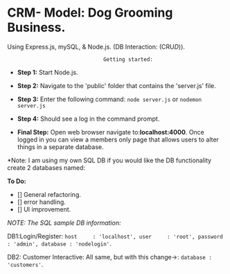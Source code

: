 # CRM- Model: Dog Grooming Business. 
Using Express.js, mySQL, & Node.js.
(DB Interaction: (CRU*D*)).



								   Getting started:
- **Step 1:**
Start Node.js.

- **Step 2:**
Navigate to the 'public' folder that contains the 'server.js' file.

- **Step 3:**
Enter the following command:
`node server.js`
or
`nodemon server.js`

- **Step 4:**
Should see a log in the command prompt.

- **Final Step:**
Open web browser navigate to:**localhost:4000**.
Once logged in you can view a members only page that allows users to alter things in a separate database.

*Note: I am using my own SQL DB if you would like the DB functionality create 2 databases named: 

**To Do:**
- [] General refactoring.
- [] error handling.
- [] UI improvement.

*NOTE: The SQL sample DB information:*

DB1:Login/Register:
`host     : 'localhost',
	user     : 'root',
	password : 'admin',
	database : 'nodelogin'`.

DB2: Customer Interactive:
  All same, but with this change->:
   `database : 'customers'`.
  
